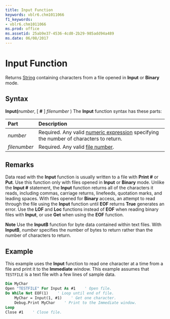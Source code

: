 ```yaml
---
title: Input Function
keywords: vblr6.chm1011066
f1_keywords:
- vblr6.chm1011066
ms.prod: office
ms.assetid: 25ab9e37-4536-4cd0-2b29-985add94a489
ms.date: 06/08/2017
---
```



# Input Function



Returns [String](../../Glossary/vbe-glossary.md) containing characters from a file opened in **Input** or **Binary** mode.

## Syntax

**Input(**_number_, [ **#** ] _filenumber_ )
The  **Input** function syntax has these parts:


|**Part**|**Description**|
|:-----|:-----|
| _number_|Required. Any valid [numeric expression](../../Glossary/vbe-glossary.md#numeric-expression) specifying the number of characters to return.|
| _filenumber_|Required. Any valid [file number](../../Glossary/vbe-glossary.md#file-number).|

## Remarks

Data read with the  **Input** function is usually written to a file with **Print #** or **Put**. Use this function only with files opened in **Input** or **Binary** mode.
Unlike the  **Input #** statement, the **Input** function returns all of the characters it reads, including commas, carriage returns, linefeeds, quotation marks, and leading spaces.
With files opened for  **Binary** access, an attempt to read through the file using the **Input** function until **EOF** returns **True** generates an error. Use the **LOF** and **Loc** functions instead of **EOF** when reading binary files with **Input**, or use **Get** when using the **EOF** function.

 **Note**  Use the  **InputB** function for byte data contained within text files. With **InputB**, _number_ specifies the number of bytes to return rather than the number of characters to return.


## Example

This example uses the  **Input** function to read one character at a time from a file and print it to the **Immediate** window. This example assumes that `TESTFILE` is a text file with a few lines of sample data.


```vb
Dim MyChar
Open "TESTFILE" For Input As #1    ' Open file.
Do While Not EOF(1)    ' Loop until end of file.
    MyChar = Input(1, #1)    ' Get one character.
    Debug.Print MyChar    ' Print to the Immediate window.
Loop
Close #1    ' Close file.


```


